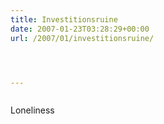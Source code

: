 ```yaml
---
title: Investitionsruine
date: 2007-01-23T03:28:29+00:00
url: /2007/01/investitionsruine/




---
```

<div class="flickr">
  <a href="http://www.flickr.com/photos/schreibblogade/366821907/"><img src="//farm1.static.flickr.com/141/366821907_d60efdbb5a.jpg" class="flickr-photo" alt="" /></a></p>

  <p>
    Loneliness
  </p>
</div>
